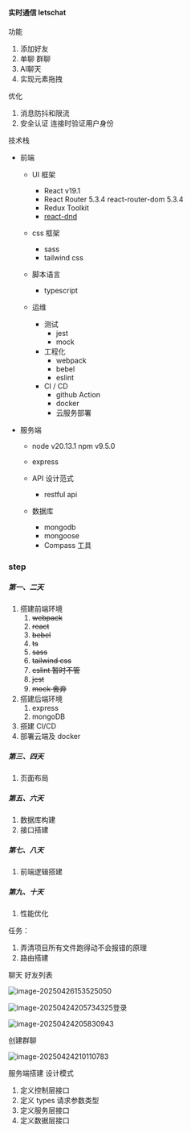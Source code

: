#### 实时通信 letschat

功能

1. 添加好友
2. 单聊 群聊
5. AI聊天
4. 实现元素拖拽

优化

1. 消息防抖和限流
2. 安全认证 连接时验证用户身份

技术栈

- 前端

  - UI 框架

    - React v19.1
    - React Router 5.3.4 react-router-dom 5.3.4
    - Redux Toolkit
    - [react-dnd](https://www.npmjs.com/package/react-dnd)
  - css 框架

    - sass
    - tailwind css
  - 脚本语言

    - typescript
  - 运维
    - 测试
      - jest
      - mock
    - 工程化
      - webpack
      - bebel 
      - eslint
    - CI / CD
      - github Action
      - docker
      - 云服务部署

- 服务端

  - node v20.13.1 npm v9.5.0
  - express

  - API 设计范式

    - restful api

  - 数据库 

    - mongodb
    - mongoose
    - Compass 工具

    

### step

##### 第一、二天

1. 搭建前端环境
   1. ~~webpack~~
   2. ~~react~~
   3. ~~bebel~~
   4. ~~ts~~
   5. ~~sass~~
   6. ~~tailwind css~~
   7. ~~eslint 暂时不管~~
   8. ~~jest~~
   9. ~~mock 舍弃~~
2. 搭建后端环境
   1. express
   2. mongoDB
3. 搭建 CI/CD
4. 部署云端及 docker

##### 第三、四天

1. 页面布局

##### 第五、六天

1. 数据库构建
2. 接口搭建

##### 第七、八天

1. 前端逻辑搭建

##### 第九、十天

1. 性能优化









任务：

1. 弄清项目所有文件跑得动不会报错的原理
2. 路由搭建

聊天 好友列表

![image-20250426153525050](C:\Users\zhenglou\AppData\Roaming\Typora\typora-user-images\image-20250426153525050.png)

![image-20250424205734325](C:\Users\zhenglou\AppData\Roaming\Typora\typora-user-images\image-20250424205734325.png)登录

![image-20250424205830943](C:\Users\zhenglou\AppData\Roaming\Typora\typora-user-images\image-20250424205830943.png)

创建群聊

![image-20250424210110783](C:\Users\zhenglou\AppData\Roaming\Typora\typora-user-images\image-20250424210110783.png)

服务端搭建 设计模式 

1. 定义控制层接口
2. 定义 types 请求参数类型
3. 定义服务层接口
4. 定义数据层接口

